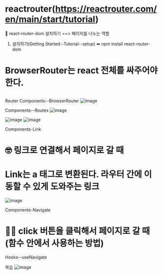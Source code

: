 # reactrouter(https://reactrouter.com/en/main/start/tutorial)

👴 react-router-dom 설치하기 ==> 페이지를 나누는 역할

1. 설치하기(Getting Started--Tutorial--setup) ➡ npm install react-router-dom

# BrowserRouter는 react 전체를 싸주어야한다.
```

```
Router Components--BrowserRouter
![image](https://github.com/gogoringhye/read/assets/145514996/b70b8301-9ffe-41dd-b34a-94e49d4ad2eb)



Components--Routes
![image](https://github.com/gogoringhye/read/assets/145514996/7353d2aa-594b-45b9-afbe-74e55f3e1c69)

![image](https://github.com/gogoringhye/read/assets/145514996/29291e77-d248-4198-bc0d-3e9f66d23fb9)
![image](https://github.com/gogoringhye/read/assets/145514996/eb4d1564-29e1-4dca-bed1-46a633735f72)


Components-Link
# 🤓 링크로 연결해서 페이지로 갈 때 

# Link는 a 태그로 변환된다. 라우터 간에 이동할 수 있게 도와주는 링크
![image](https://github.com/gogoringhye/read/assets/145514996/43ae5611-623b-4e91-ab80-352f693a06e1)

Components-Navigate
# 🤷‍♀️ click 버튼을 클릭해서 페이지로 갈 때(함수 안에서 사용하는 방법)


Hooks--useNavigate











복습
![image](https://github.com/gogoringhye/read/assets/145514996/9191839d-510f-47f2-a57a-34b5b044c360)

